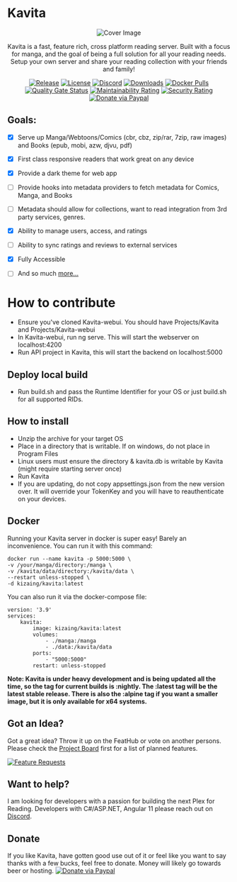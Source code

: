 ﻿# Kavita
<div align="center">

![Cover Image](https://github.com/Kareadita/kareadita.github.io/blob/main/img/features/seriesdetail.PNG?raw=true)

Kavita is a fast, feature rich, cross platform reading server. Built with a focus for manga, 
and the goal of being a full solution for all your reading needs. Setup your own server and share 
your reading collection with your friends and family!

[![Release](https://img.shields.io/github/release/Kareadita/Kavita.svg?style=flat&maxAge=3600)](https://github.com/Kareadita/Kavita/releases)
[![License](https://img.shields.io/badge/license-GPLv3-blue.svg?style=flat)](https://github.com/Kareadita/Kavita/blob/master/LICENSE)
[![Discord](https://img.shields.io/badge/discord-chat-7289DA.svg?maxAge=60)](https://discord.gg/eczRp9eeem)
[![Downloads](https://img.shields.io/github/downloads/Kareadita/Kavita/total.svg?style=flat)](https://github.com/Kareadita/Kavita/releases)
[![Docker Pulls](https://img.shields.io/docker/pulls/kizaing/kavita.svg)](https://hub.docker.com/r/kizaing/kavita/)
[![Quality Gate Status](https://sonarcloud.io/api/project_badges/measure?project=Kareadita_Kavita&metric=alert_status)](https://sonarcloud.io/dashboard?id=Kareadita_Kavita)
[![Maintainability Rating](https://sonarcloud.io/api/project_badges/measure?project=Kareadita_Kavita&metric=sqale_rating)](https://sonarcloud.io/dashboard?id=Kareadita_Kavita)
[![Security Rating](https://sonarcloud.io/api/project_badges/measure?project=Kareadita_Kavita&metric=security_rating)](https://sonarcloud.io/dashboard?id=Kareadita_Kavita)
[![Donate via Paypal](https://img.shields.io/badge/donate-paypal-blue.svg?style=popout&logo=paypal)](https://paypal.me/majora2007?locale.x=en_US)
</div>

## Goals:
- [x] Serve up Manga/Webtoons/Comics (cbr, cbz, zip/rar, 7zip, raw images) and Books (epub, mobi, azw, djvu, pdf)
- [x] First class responsive readers that work great on any device
- [x] Provide a dark theme for web app
- [ ] Provide hooks into metadata providers to fetch metadata for Comics, Manga, and Books
- [ ] Metadata should allow for collections, want to read integration from 3rd party services, genres.
- [x] Ability to manage users, access, and ratings
- [ ] Ability to sync ratings and reviews to external services
- [x] Fully Accessible 
- [ ] And so much [more...](https://github.com/Kareadita/Kavita/projects)


# How to contribute
- Ensure you've cloned Kavita-webui. You should have Projects/Kavita and Projects/Kavita-webui
- In Kavita-webui, run ng serve. This will start the webserver on localhost:4200
- Run API project in Kavita, this will start the backend on localhost:5000


## Deploy local build
- Run build.sh and pass the Runtime Identifier for your OS or just build.sh for all supported RIDs.

## How to install
- Unzip the archive for your target OS
- Place in a directory that is writable. If on windows, do not place in Program Files
- Linux users must ensure the directory & kavita.db is writable by Kavita (might require starting server once) 
- Run Kavita
- If you are updating, do not copy appsettings.json from the new version over. It will override your TokenKey and you will have to reauthenticate on your devices.

## Docker
Running your Kavita server in docker is super easy! Barely an inconvenience. You can run it with this command: 

```
docker run --name kavita -p 5000:5000 \
-v /your/manga/directory:/manga \
-v /kavita/data/directory:/kavita/data \
--restart unless-stopped \
-d kizaing/kavita:latest
```

You can also run it via the docker-compose file:

```
version: '3.9'
services:
    kavita:
        image: kizaing/kavita:latest
        volumes:
            - ./manga:/manga
            - ./data:/kavita/data
        ports:
            - "5000:5000"
        restart: unless-stopped
```

**Note: Kavita is under heavy development and is being updated all the time, so the tag for current builds is :nightly. The :latest tag will be the latest stable release. There is also the :alpine tag if you want a smaller image, but it is only available for x64 systems.**

## Got an Idea?
Got a great idea? Throw it up on the FeatHub or vote on another persons. Please check the [Project Board](https://github.com/Kareadita/Kavita/projects) first for a list of planned features.

[![Feature Requests](https://feathub.com/Kareadita/Kavita?format=svg)](https://feathub.com/Kareadita/Kavita)

## Want to help?
I am looking for developers with a passion for building the next Plex for Reading. Developers with C#/ASP.NET, Angular 11 please reach out on [Discord](https://discord.gg/eczRp9eeem).  

## Donate
If you like Kavita, have gotten good use out of it or feel like you want to say thanks with a few bucks, feel free to donate. Money will 
likely go towards beer or hosting.
[![Donate via Paypal](https://img.shields.io/badge/donate-paypal-blue.svg?style=popout&logo=paypal)](https://paypal.me/majora2007?locale.x=en_US)
